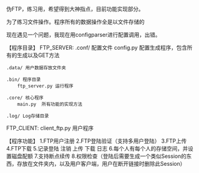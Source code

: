 伪FTP，练习用，希望得到大神指点，目前功能实现部分。

为了练习文件操作。程序所有的数据操作全是以文件存储的

现在遇见一个问题，我现在用configparser进行配置调用，出错。

【程序目录】
FTP_SERVER:
	.conf/  配置文件
		config.py 配置生成程序，包含所有的生成以及GET方法
	
	.data/ 用户数据存放文件夹
	
	.bin/ 程序目录
		ftp_server.py 运行程序
	
	.core/ 核心程序
		main.py  所有功能的实现方法
		
	.log/ Log存储目录

FTP_CLIENT:
	client_ftp.py 用户程序

【程序功能】
1.FTP用户注册
2.FTP登陆验证（支持多用户登陆）
3.FTP上传
4.FTP下载
5.记录登陆 注销 上传 下载 日志
6.每个人有每个人的存储空间，并设置磁盘配额
7.支持断点续传
8.权限检查（登陆后需要生成一个类似Session的东西，存放在文件夹内，以及用户客户端，用户在断开链接时删除此Session）

